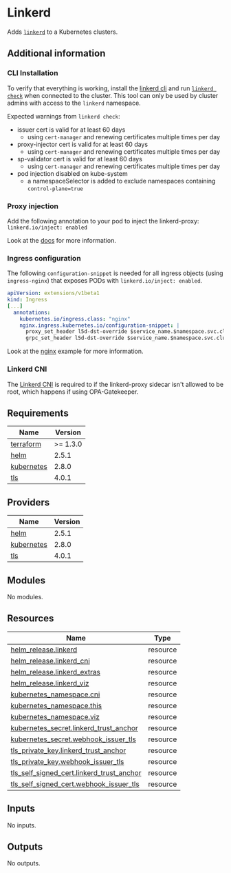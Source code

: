 # Linkerd

Adds [`linkerd`](https://github.com/linkerd/linkerd2) to a Kubernetes clusters.

## Additional information

### CLI Installation

To verify that everything is working, install the [linkerd cli](https://linkerd.io/2.10/reference/cli/install/) and run [`linkerd check`](https://linkerd.io/2.10/reference/cli/check/) when connected to the cluster. This tool can only be used by cluster admins with access to the `linkerd` namespace.

Expected warnings from `linkerd check`:

- issuer cert is valid for at least 60 days
  - using `cert-manager` and renewing certificates multiple times per day
- proxy-injector cert is valid for at least 60 days
  - using `cert-manager` and renewing certificates multiple times per day
- sp-validator cert is valid for at least 60 days
  - using `cert-manager` and renewing certificates multiple times per day
- pod injection disabled on kube-system
  - a namespaceSelector is added to exclude namespaces containing `control-plane=true`

### Proxy injection

Add the following annotation to your pod to inject the linkerd-proxy: `linkerd.io/inject: enabled`

Look at the [docs](https://linkerd.io/2.10/tasks/adding-your-service/) for more information.

### Ingress configuration

The following `configuration-snippet` is needed for all ingress objects (using `ingress-nginx`) that exposes PODs with `linkerd.io/inject: enabled`.

```YAML
apiVersion: extensions/v1beta1
kind: Ingress
[...]
  annotations:
    kubernetes.io/ingress.class: "nginx"
    nginx.ingress.kubernetes.io/configuration-snippet: |
      proxy_set_header l5d-dst-override $service_name.$namespace.svc.cluster.local:$service_port;
      grpc_set_header l5d-dst-override $service_name.$namespace.svc.cluster.local:$service_port;
```

Look at the [nginx](https://linkerd.io/2.10/tasks/using-ingress/#nginx) example for more information.

### Linkerd CNI

The [Linkerd CNI](https://linkerd.io/2.10/features/cni/) is required to if the linkerd-proxy sidecar isn't allowed to be root, which happens if using OPA-Gatekeeper.

## Requirements

| Name | Version |
|------|---------|
| <a name="requirement_terraform"></a> [terraform](#requirement\_terraform) | >= 1.3.0 |
| <a name="requirement_helm"></a> [helm](#requirement\_helm) | 2.5.1 |
| <a name="requirement_kubernetes"></a> [kubernetes](#requirement\_kubernetes) | 2.8.0 |
| <a name="requirement_tls"></a> [tls](#requirement\_tls) | 4.0.1 |

## Providers

| Name | Version |
|------|---------|
| <a name="provider_helm"></a> [helm](#provider\_helm) | 2.5.1 |
| <a name="provider_kubernetes"></a> [kubernetes](#provider\_kubernetes) | 2.8.0 |
| <a name="provider_tls"></a> [tls](#provider\_tls) | 4.0.1 |

## Modules

No modules.

## Resources

| Name | Type |
|------|------|
| [helm_release.linkerd](https://registry.terraform.io/providers/hashicorp/helm/2.5.1/docs/resources/release) | resource |
| [helm_release.linkerd_cni](https://registry.terraform.io/providers/hashicorp/helm/2.5.1/docs/resources/release) | resource |
| [helm_release.linkerd_extras](https://registry.terraform.io/providers/hashicorp/helm/2.5.1/docs/resources/release) | resource |
| [helm_release.linkerd_viz](https://registry.terraform.io/providers/hashicorp/helm/2.5.1/docs/resources/release) | resource |
| [kubernetes_namespace.cni](https://registry.terraform.io/providers/hashicorp/kubernetes/2.8.0/docs/resources/namespace) | resource |
| [kubernetes_namespace.this](https://registry.terraform.io/providers/hashicorp/kubernetes/2.8.0/docs/resources/namespace) | resource |
| [kubernetes_namespace.viz](https://registry.terraform.io/providers/hashicorp/kubernetes/2.8.0/docs/resources/namespace) | resource |
| [kubernetes_secret.linkerd_trust_anchor](https://registry.terraform.io/providers/hashicorp/kubernetes/2.8.0/docs/resources/secret) | resource |
| [kubernetes_secret.webhook_issuer_tls](https://registry.terraform.io/providers/hashicorp/kubernetes/2.8.0/docs/resources/secret) | resource |
| [tls_private_key.linkerd_trust_anchor](https://registry.terraform.io/providers/hashicorp/tls/4.0.1/docs/resources/private_key) | resource |
| [tls_private_key.webhook_issuer_tls](https://registry.terraform.io/providers/hashicorp/tls/4.0.1/docs/resources/private_key) | resource |
| [tls_self_signed_cert.linkerd_trust_anchor](https://registry.terraform.io/providers/hashicorp/tls/4.0.1/docs/resources/self_signed_cert) | resource |
| [tls_self_signed_cert.webhook_issuer_tls](https://registry.terraform.io/providers/hashicorp/tls/4.0.1/docs/resources/self_signed_cert) | resource |

## Inputs

No inputs.

## Outputs

No outputs.
